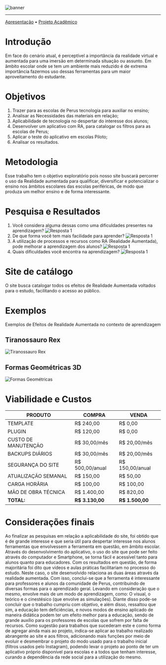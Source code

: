 ![banner](./doc/images/banner.png)

---
[Apresentação](./doc/apresentacao.pdf) • [Projeto Acadêmico](./doc/projeto.pdf)

# Introdução
Em face do cenário atual, é perceptível a importância da realidade virtual e aumentada para uma imersão em determinada situação ou assunto. Em âmbito escolar onde se tem um ambiente mais reduzido é de extrema importância fazermos uso dessas ferramentas para um maior aproveitamento do estudante.

# Objetivos
1. Trazer para as escolas de Perus tecnologia para auxiliar no ensino;
2. Analisar as Necessidades das materiais em relação;
3. Aplicabilidade de tecnologia no despertar do interesse dos alunos;
4. Desenvolver um aplicativo com RA, para catalogar os filtros para as escolas de Perus;
5. Aplicar o teste do aplicativo em escolas Piloto;
6. Analisar os resultados.

# Metodologia
Esse trabalho tem o objetivo exploratório pois nosso site buscará percorrer o uso da Realidade aumentada para qualificar, diversificar e potencializar o ensino nos âmbitos escolares das escolas periféricas, de modo que produza um melhor ensino e de forma interessante.

# Pesquisa e Resultados

1. Você considera alguma dessas como uma dificuldades presentes na aprendizagem?
![Resposta 1](./doc/images/question1.png)
2. De que forma você tem mais facilidade para aprender?
![Resposta 1](./doc/images/question2.png)
3. A utilização de processos e recursos como RA (Realidade Aumentada), pode melhorar a aprendizagem dos alunos?
![Resposta 1](./doc/images/question3.png)
4. Quais dificuldades você encontra na aprendizagem?
![Resposta 1](./doc/images/question4.png)

# Site de catálogo
O site busca catalogar todos os efeitos de Realidade Aumentada voltados para o estudo, facilitando o acesso ao público.

# Exemplos
Exemplos de Efeitos de Realidade Aumentada no contexto de aprendizagem

## Tiranossauro Rex
![Tiranossauro Rex](./doc/images/exemple1.png)

## Formas Geométricas 3D
![Formas Geométricas](./doc/images/exemple2.png)

# Viabilidade e Custos

|PRODUTO|COMPRA|VENDA|
|-|-|-|
TEMPLATE|R$ 240,00|R$ 0,00
PLUGIN|R$ 120,00|R$ 0,00
CUSTO DE MANUTENÇÃO|R$ 30,00/mês|R$ 20,00/mês
BACKUPS DIÁRIOS|R$ 30,00/mês|R$ 20,00/mês
SEGURANÇA DO SITE|R$ 500,00/anual|R$ 150,00/anual
ATUALIZAÇÃO SEMANAL| R$ 150,00| R$ 50,00
CARGA HORÂRIA|R$ 100,00|R$ 100,00
MÃO DE OBRA TÉCNICA|R$ 1.400,00|R$ 820,00
**TOTAL:**|**R$ 3.130,00**|**R$ 1.500,00**

# Considerações finais
Ao finalizar as pesquisas em relação a aplicabilidade do site, foi obtido que é de grande
interesse e que seria útil para despertar interesse nos alunos ferramentas que envolvessem a
ferramenta em questão, em âmbito escolar.
Através do desenvolvimento do aplicativo, o uso do site que pode ser feito através do
computador e Smartphone, se torna fácil e acessível tanto para alunos quanto para educadores.
Com os resultados em questão, de forma majoritária foi dito que vídeos e aulas práticas
facilitariam no processo do estudo. Neste caso, o site desenvolvido relaciona as duas áreas
através da realidade aumentada.
Com isso, conclui-se que a ferramenta é interessante para professores e alunos da comunidade
de Perus, contribuindo de diversas formas para o aprendizado geral. Levando em consideração
que o mesmo, envolve mais de um modo de aprendizagem, como: O visual, o teórico e o
cinestésico (que envolve as simulações).
Diante disso pode-se concluir que o trabalho cumpriu com objetivo, e além disso, ressaltou que
sim, a educação tem deficiências, e novos modos de ensino aplicado de maneira didática podem
ter um efeito melhor para a educação, sendo de grande auxílio para os professores de escolas
que sofrem por falta de recursos.
Como sugestão para trabalhos que sucederam este e como forma de agregar ainda mais ao
projeto, indica-se aplicar ao trabalho realizado abrangente ao site e aos filtros, adicionando
mais funções por meio de evoluir e desmembrar o projeto do modo usado para o trabalho inicial
(filtros usados pelo Instagram), podendo levar o projeto ao ponto de ter um aplicativo próprio
disponível para escolas e a todos que tenham interesse, curando a dependência da rede social
para a utilização do mesmo.

